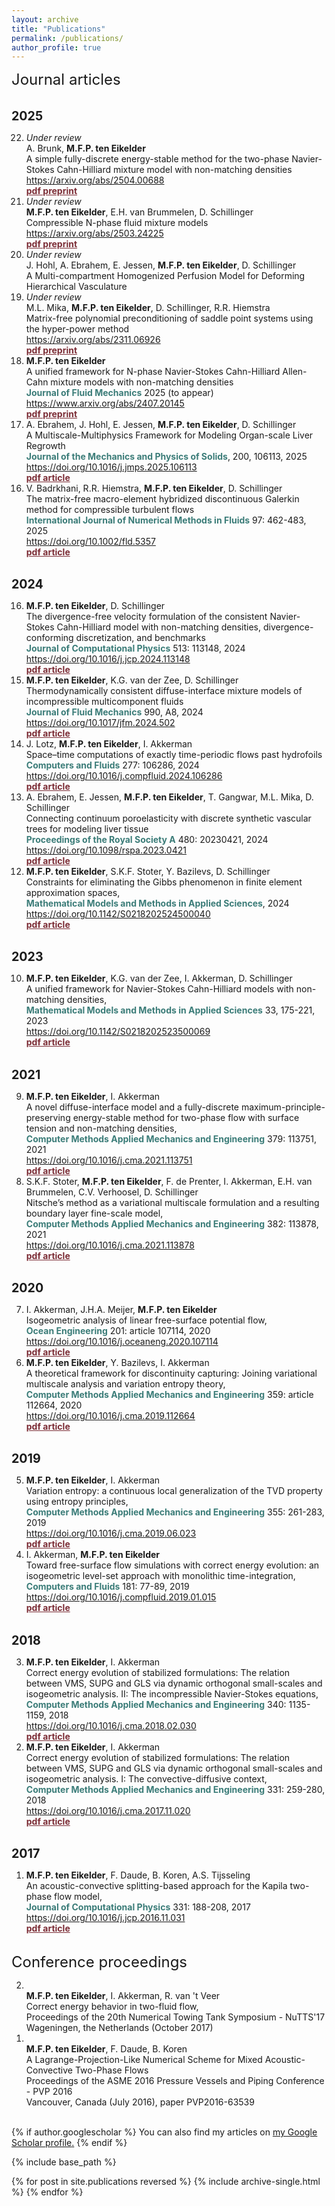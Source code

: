 ```yaml
---
layout: archive
title: "Publications"
permalink: /publications/
author_profile: true
---
```

<font size="5">  
    Journal articles
</font>
<div style="font-size: 1.4em; font-weight: bold; margin-top: 1.6em;">2025</div>
<ol reversed start="22">  
<li><i> Under review </i><br> A. Brunk, <b>M.F.P. ten Eikelder</b><br>
   A simple fully-discrete energy-stable method for the two-phase Navier-Stokes Cahn-Hilliard mixture model with non-matching densities<br>
   <a href="https://arxiv.org/abs/2504.00688">https://arxiv.org/abs/2504.00688</a><br>
   <b><a href="http://marcoteneikelder.github.io/files/Brunk_ten_Eikelder_2025.pdf" style="color: #7b2c35 !important;">pdf preprint</a></b>
</li>
<li><i> Under review </i><br> <b>M.F.P. ten Eikelder</b>, E.H. van Brummelen, D. Schillinger <br>
   Compressible N-phase fluid mixture models<br>
   <a href="https://arxiv.org/abs/2503.24225">https://arxiv.org/abs/2503.24225</a><br>
   <b><a href="http://marcoteneikelder.github.io/files/ten_Eikelder_Compressible_2025.pdf" style="color: #7b2c35 !important;">pdf preprint</a></b>
</li>
   <li><i> Under review </i><br> J. Hohl, A. Ebrahem, E. Jessen, <b>M.F.P. ten Eikelder</b>, D. Schillinger<br>
   A Multi-compartment Homogenized Perfusion Model for Deforming Hierarchical Vasculature<br>
   </li>
  <li><i> Under review </i><br> M.L. Mika, <b>M.F.P. ten Eikelder</b>, D. Schillinger, R.R. Hiemstra <br>
Matrix-free polynomial preconditioning of saddle point systems using the hyper-power method <br>
<a href="https://arxiv.org/abs/2311.06926">https://arxiv.org/abs/2311.06926</a> <br>
<b><a href="http://marcoteneikelder.github.io/files/Mika_2023_arxiv.pdf" style="color: #7b2c35 !important;">pdf preprint</a></b>
</li>
<li><b>M.F.P. ten Eikelder</b><br>
   A unified framework for N-phase Navier-Stokes Cahn-Hilliard Allen-Cahn mixture models with non-matching densities<br>
   <span style="color: #3b7c78;"><b>Journal of Fluid Mechanics</b></span> 2025 (to appear) <br>
   <a href="https://www.arxiv.org/abs/2407.20145">https://www.arxiv.org/abs/2407.20145</a><br>
   <b><a href="http://marcoteneikelder.github.io/files/ten_Eikelder_NSCH_JFM_2025.pdf" style="color: #7b2c35 !important;">pdf preprint</a></b>
</li>
<li>A. Ebrahem, J. Hohl, E. Jessen, <b>M.F.P. ten Eikelder</b>, D. Schillinger<br>
   A Multiscale-Multiphysics Framework for Modeling Organ-scale Liver Regrowth<br>
   <span style="color: #3b7c78;"><b>Journal of the Mechanics and Physics of Solids</b></span>, 200, 106113, 2025<br>
<a href="https://doi.org/10.1016/j.jmps.2025.106113">https://doi.org/10.1016/j.jmps.2025.106113</a><br>
   <b><a href="http://marcoteneikelder.github.io/files/2015_Ebrahem_JMPS.pdf" style="color: #7b2c35 !important;">pdf article</a></b>
  </li>
<li>V. Badrkhani, R.R. Hiemstra, <b>M.F.P. ten Eikelder</b>, D. Schillinger<br>
   The matrix-free macro-element hybridized discontinuous Galerkin method for compressible turbulent flows<br>
   <span style="color: #3b7c78;"><b>International Journal of Numerical Methods in Fluids</b></span> 97: 462-483, 2025<br>
     <a href="https://doi.org/10.1002/fld.5357">https://doi.org/10.1002/fld.5357</a><br>
   <b><a href="http://marcoteneikelder.github.io/files/2015_Badrkhani_IJNMF.pdf" style="color: #7b2c35 !important;">pdf article</a></b>
  </li>
</ol>
<!-- YEAR: 2024 -->
<div style="font-size: 1.4em; font-weight: bold; margin-top: 1.6em;">2024</div>
<ol reversed start="16">
  <li><b>M.F.P. ten Eikelder</b>, D. Schillinger<br>
   The divergence-free velocity formulation of the consistent Navier-Stokes Cahn-Hilliard model with non-matching densities, divergence-conforming discretization, and benchmarks<br>
   <span style="color: #3b7c78;"><b>Journal of Computational Physics</b></span> 513: 113148, 2024<br>
   <a href="https://doi.org/10.1016/j.jcp.2024.113148">https://doi.org/10.1016/j.jcp.2024.113148</a><br>
   <b><a href="http://marcoteneikelder.github.io/files/ten_Eikelder_2023_divNSCH_arxiv.pdf" style="color: #7b2c35 !important;">pdf article</a></b>
  </li>
  <li><b>M.F.P. ten Eikelder</b>, K.G. van der Zee, D. Schillinger<br>
   Thermodynamically consistent diffuse-interface mixture models of incompressible multicomponent fluids<br>
   <span style="color: #3b7c78;"><b>Journal of Fluid Mechanics</b></span> 990, A8, 2024<br>
   <a href="https://doi.org/10.1017/jfm.2024.502 ">https://doi.org/10.1017/jfm.2024.502 </a><br>
   <b><a href="http://marcoteneikelder.github.io/files/ten_Eikelder_2023_mix_arxiv.pdf" style="color: #7b2c35 !important;">pdf article</a></b>
   </li>
   <li>J. Lotz, <b>M.F.P. ten Eikelder</b>, I. Akkerman<br>
   Space–time computations of exactly time-periodic flows past hydrofoils<br>
   <span style="color: #3b7c78;"><b>Computers and Fluids</b></span> 277: 106286, 2024<br>
   <a href="https://doi.org/10.1016/j.compfluid.2024.106286">https://doi.org/10.1016/j.compfluid.2024.106286</a><br>
   <b><a href="http://marcoteneikelder.github.io/files/Lotz_2022_arxiv.pdf" style="color: #7b2c35 !important;">pdf article</a></b>
   </li>
  <li>A. Ebrahem, E. Jessen, <b>M.F.P. ten Eikelder</b>, T. Gangwar, M.L. Mika, D. Schillinger<br>
Connecting continuum poroelasticity with discrete synthetic vascular trees for modeling liver tissue<br>
   <span style="color: #3b7c78;"><b>Proceedings of the Royal Society A</b></span> 480: 20230421, 2024<br>
   <a href="https://doi.org/10.1098/rspa.2023.0421">https://doi.org/10.1098/rspa.2023.0421</a><br>
   <b><a href="http://marcoteneikelder.github.io/files/Ebrahem_2023_arxiv.pdf" style="color: #7b2c35 !important;">pdf article</a></b>
  </li>
  <li><b>M.F.P. ten Eikelder</b>, S.K.F. Stoter, Y. Bazilevs, D. Schillinger <br>
Constraints for eliminating the Gibbs phenomenon in finite element approximation spaces, <br>
<span style="color: #3b7c78;"><b>Mathematical Models and Methods in Applied Sciences</b></span>, 2024 <br>
<a href="https://doi.org/10.1142/S0218202524500040">https://doi.org/10.1142/S0218202524500040</a> <br>
<b><a href="http://marcoteneikelder.github.io/files/ten_Eikelder_2023_constraints_arxiv.pdf" style="color: #7b2c35 !important;">pdf article</a></b>
</li>      
</ol>
<!-- YEAR: 2023 -->
<div style="font-size: 1.4em; font-weight: bold; margin-top: 1.6em;">2023</div>
<ol reversed start="10">
  <li><b>M.F.P. ten Eikelder</b>, K.G. van der Zee, I. Akkerman, D. Schillinger<br>
A unified framework for Navier-Stokes Cahn-Hilliard models with non-matching densities, <br>
<span style="color: #3b7c78;"><b>Mathematical Models and Methods in Applied Sciences</b></span> 33, 175-221, 2023 <br>
<a href="https://doi.org/10.1142/S0218202523500069">https://doi.org/10.1142/S0218202523500069</a> <br>
<b><a href="http://marcoteneikelder.github.io/files/ten_Eikelder_2023_NSCH_M3AS.pdf" style="color: #7b2c35 !important;">pdf article</a></b>
</li>
</ol>
<!-- YEAR: 2021 -->
<div style="font-size: 1.4em; font-weight: bold; margin-top: 1.6em;">2021</div>
<ol reversed start="9">
  <li><b>M.F.P. ten Eikelder</b>, I. Akkerman <br>
A novel diffuse-interface model and a fully-discrete maximum-principle-preserving energy-stable method for two-phase flow with
surface tension and non-matching densities,<br>
<span style="color: #3b7c78;"><b>Computer Methods Applied Mechanics and Engineering</b></span> 379: 113751, 2021<br>
<a href="https://doi.org/10.1016/j.cma.2021.113751">https://doi.org/10.1016/j.cma.2021.113751</a> <br>
<b><a href="http://marcoteneikelder.github.io/files/ten_Eikelder_2021_energyLS_arxiv.pdf" style="color: #7b2c35 !important;">pdf article</a></b>
</li>
  <li>S.K.F. Stoter, <b>M.F.P. ten Eikelder</b>, F. de Prenter, I. Akkerman, E.H. van Brummelen, C.V. Verhoosel, D. Schillinger <br>
Nitsche’s method as a variational multiscale formulation and a resulting boundary layer fine-scale model, <br>
<span style="color: #3b7c78;"><b>Computer Methods Applied Mechanics and Engineering</b></span> 382: 113878, 2021 <br>
<a href="https://doi.org/10.1016/j.cma.2021.113878">https://doi.org/10.1016/j.cma.2021.113878</a> <br>
<b><a href="http://marcoteneikelder.github.io/files/Stoter_2021_VMSNitsche_arxiv.pdf" style="color: #7b2c35 !important;">pdf article</a></b>
</li>
</ol>
<!-- YEAR: 2020 -->
<div style="font-size: 1.4em; font-weight: bold; margin-top: 1.6em;">2020</div>
<ol reversed start="7">
  <li>I. Akkerman, J.H.A. Meijer, <b>M.F.P. ten Eikelder</b> <br>
Isogeometric analysis of linear free-surface potential flow, <br>
<span style="color: #3b7c78;"><b>Ocean Engineering</b></span> 201: article 107114, 2020 <br>
<a href="https://doi.org/10.1016/j.oceaneng.2020.107114">https://doi.org/10.1016/j.oceaneng.2020.107114</a> <br>
<b><a href="http://marcoteneikelder.github.io/files/Akkerman_2020_IGApotflow_arxiv.pdf" style="color: #7b2c35 !important;">pdf article</a></b>
</li>
  <li><b>M.F.P. ten Eikelder</b>, Y. Bazilevs, I. Akkerman<br>
A theoretical framework for discontinuity capturing: Joining variational multiscale analysis and variation entropy
theory,<br>
<span style="color: #3b7c78;"><b>Computer Methods Applied Mechanics and Engineering</b></span> 359: article 112664, 2020 <br>
<a href="https://doi.org/10.1016/j.cma.2019.112664">https://doi.org/10.1016/j.cma.2019.112664</a> <br>
<b><a href="http://marcoteneikelder.github.io/files/ten_Eikelder_2020_VMSDC_CMAME.pdf" style="color: #7b2c35 !important;">pdf article</a></b>
</li>
</ol>
<!-- YEAR: 2019 -->
<div style="font-size: 1.4em; font-weight: bold; margin-top: 1.6em;">2019</div>
<ol reversed start="5">
  <li><b>M.F.P. ten Eikelder</b>, I. Akkerman <br>
Variation entropy: a continuous local generalization of the TVD property using entropy principles, <br>
<span style="color: #3b7c78;"><b>Computer Methods Applied Mechanics and Engineering</b></span> 355: 261-283, 2019 <br>
<a href="https://doi.org/10.1016/j.cma.2019.06.023">https://doi.org/10.1016/j.cma.2019.06.023</a> <br>
<b><a href="http://marcoteneikelder.github.io/files/ten_Eikelder_2019_VE_arxiv.pdf" style="color: #7b2c35 !important;">pdf article</a></b>
</li>
  <li>I. Akkerman, <b>M.F.P. ten Eikelder</b><br>
Toward free-surface flow simulations with correct energy evolution: an isogeometric level-set approach with monolithic time-integration,<br>
<span style="color: #3b7c78;"><b>Computers and Fluids</b></span> 181: 77-89, 2019 <br>
<a href="https://doi.org/10.1016/j.compfluid.2019.01.015">https://doi.org/10.1016/j.compfluid.2019.01.015</a> <br>
<b><a href="http://marcoteneikelder.github.io/files/Akkerman_2019_towardenergy_arxiv.pdf" style="color: #7b2c35 !important;">pdf article</a></b>
</li>
</ol>
<!-- YEAR: 2024 -->
<div style="font-size: 1.4em; font-weight: bold; margin-top: 1.6em;">2018</div>
<ol reversed start="3">
  <li><b>M.F.P. ten Eikelder</b>, I. Akkerman<br>
Correct energy evolution of stabilized formulations: The relation between VMS, SUPG and GLS via dynamic orthogonal small-scales and isogeometric analysis. II: The incompressible Navier-Stokes equations,<br>
<span style="color: #3b7c78;"><b>Computer Methods Applied Mechanics and Engineering</b></span> 340: 1135-1159, 2018 <br>
<a href="https://doi.org/10.1016/j.cma.2018.02.030">https://doi.org/10.1016/j.cma.2018.02.030</a> <br>
<b><a href="http://marcoteneikelder.github.io/files/2018_ten_Eikelder_NS_CMAME.pdf" style="color: #7b2c35 !important;">pdf article</a></b>
</li>
  <li><b>M.F.P. ten Eikelder</b>, I. Akkerman <br>
Correct energy evolution of stabilized formulations: The relation between VMS, SUPG and GLS via dynamic orthogonal small-scales and isogeometric analysis. I: The convective-diffusive context, <br>
<span style="color: #3b7c78;"><b>Computer Methods Applied Mechanics and Engineering</b></span> 331: 259-280, 2018 <br>
<a href="https://doi.org/10.1016/j.cma.2017.11.020">https://doi.org/10.1016/j.cma.2017.11.020</a> <br>
<b><a href="http://marcoteneikelder.github.io/files/2018_ten_Eikelder_CD_CMAME.pdf" style="color: #7b2c35 !important;">pdf article</a></b>
  </li>
</ol>
<!-- YEAR: 2017 -->
<div style="font-size: 1.4em; font-weight: bold; margin-top: 1.6em;">2017</div>
<ol reversed start="1">
  <li><b>M.F.P. ten Eikelder</b>, F. Daude, B. Koren, A.S. Tijsseling <br>
An acoustic-convective splitting-based approach for the Kapila two-phase flow model, <br>
<span style="color: #3b7c78;"><b>Journal of Computational Physics</b></span> 331: 188-208, 2017 <br>
<a href="https://doi.org/10.1016/j.jcp.2016.11.031">https://doi.org/10.1016/j.jcp.2016.11.031</a> <br>
<b><a href="http://marcoteneikelder.github.io/files/2017_ten_Eikelder_JCP.pdf" style="color: #7b2c35 !important;">pdf article</a></b>
  </li>
</ol>
<br>
<font size="5">  
    Conference proceedings
</font>
<ol reversed>
   <li><br> <b>M.F.P. ten Eikelder</b>, I. Akkerman, R. van 't Veer <br>
Correct energy behavior in two-fluid flow, <br>
Proceedings of the 20th Numerical Towing Tank Symposium - NuTTS'17 <br>
Wageningen, the Netherlands (October 2017) <br>
   </li>
   <li><br> <b>M.F.P. ten Eikelder</b>, F. Daude, B. Koren <br>
A Lagrange-Projection-Like Numerical Scheme for Mixed Acoustic-Convective Two-Phase Flows <br>
Proceedings of the ASME 2016 Pressure Vessels and Piping Conference - PVP 2016 <br>
Vancouver, Canada (July 2016), paper PVP2016-63539 <br>
   </li>
</ol>
<br>
{% if author.googlescholar %}
  You can also find my articles on <u><a href="{{author.googlescholar}}">my Google Scholar profile</a>.</u>
{% endif %}

{% include base_path %}

{% for post in site.publications reversed %}
  {% include archive-single.html %}
{% endfor %}
